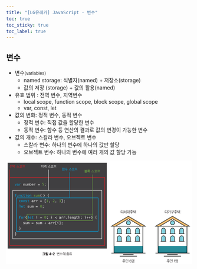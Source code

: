```yaml
---
title: "[LG유레카] JavaScript - 변수"
toc: true
toc_sticky: true
toc_label: true
---
```


## 변수

- 변수<small>(variables)</small>
  - named storage: 식별자(named) + 저장소(storage)
  - 값의 저장 (storage) + 값의 활용(named) 
- 유효 범위 : 전역 변수, 지역변수
  - local scope, function scope, block scope, global scope
  - var, const, let
- 값의 변화: 정적 변수, 동적 변수
  - 정적 변수: 직접 값을 할당한 변수
  - 동적 변수: 함수 등 연산의 결과로 값의 변경이 가능한 변수
- 값의 개수: 스칼라 변수, 오브젝트 변수
  - 스칼라 변수: 하나의 변수에 하나의 값만 할당
  - 오브젝트 변수: 하나의 변수에 여러 개의 값 할당 가능

<img src="/../../images/2024-07-04-js변수/image-20240704163738082.png" alt="image-20240704163738082" style="zoom:80%;" />